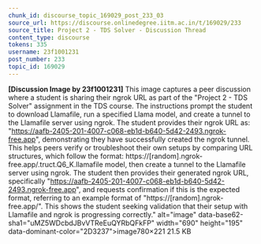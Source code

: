 ```yaml
---
chunk_id: discourse_topic_169029_post_233_03
source_url: https://discourse.onlinedegree.iitm.ac.in/t/169029/233
source_title: Project 2 - TDS Solver - Discussion Thread
content_type: discourse
tokens: 335
username: 23f1001231
post_number: 233
topic_id: 169029
---
```


**[Discussion Image by 23f1001231]** This image captures a peer discussion where a student is sharing their ngrok URL as part of the "Project 2 - TDS Solver" assignment in the TDS course. The instructions prompt the student to download Llamafile, run a specified Llama model, and create a tunnel to the Llamafile server using ngrok. The student provides their ngrok URL as: "https://aafb-2405-201-4007-c068-eb1d-b640-5d42-2493.ngrok-free.app", demonstrating they have successfully created the ngrok tunnel. This helps peers verify or troubleshoot their own setups by comparing URL structures, which follow the format: https://[random].ngrok-free.app/.truct.Q6_K.llamafile model, then create a tunnel to the Llamafile server using ngrok. The student then provides their generated ngrok URL, specifically "https://aafb-2405-201-4007-c068-eb1d-b640-5d42-2493.ngrok-free.app", and requests confirmation if this is the expected format, referring to an example format of "https://[random].ngrok-free.app/". This shows the student seeking validation that their setup with Llamafile and ngrok is progressing correctly." alt="image" data-base62-sha1="uMZ5WDcbdJBvVTReEuQYRbQFkFP" width="690" height="195" data-dominant-color="2D3237">image780×221 21.5 KB
